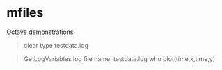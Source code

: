 # mfiles
Octave demonstrations

> clear
> type testdata.log

> GetLogVariables
log file name: testdata.log
> who
> plot(time,x,time,y)